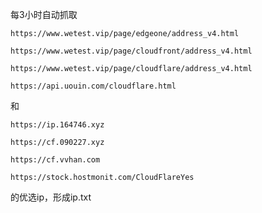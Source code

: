 
每3小时自动抓取
```
https://www.wetest.vip/page/edgeone/address_v4.html
```
```
https://www.wetest.vip/page/cloudfront/address_v4.html
```
```
https://www.wetest.vip/page/cloudflare/address_v4.html
```
```
https://api.uouin.com/cloudflare.html   
```
和
```
https://ip.164746.xyz
```
```
https://cf.090227.xyz
```
```
https://cf.vvhan.com
```
```
https://stock.hostmonit.com/CloudFlareYes
```
的优选ip，形成ip.txt 
